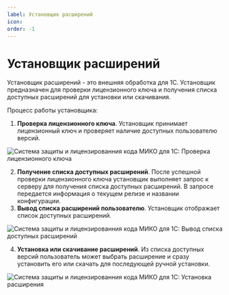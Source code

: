 ```yaml
---
label: Установщик расширений
icon: 
order: -1
---
```

# Установщик расширений

Установщик расширений - это внешняя обработка для 1С. Установщик предназначен для проверки лицензионного ключа и получения списка доступных расширений для установки или скачивания.

Процесс работы установщика:
1. **Проверка лицензионного ключа**. Установщик принимает лицензионный ключ и проверяет наличие доступных пользователю версий.

<img class="miko-shadow img-zoomable"  
src="/assets/product-releases-delivery/extension-installer/extension-installer_1.png"
data-original="/assets/product-releases-delivery/extension-installer/extension-installer_1.png"
srcset="/assets/product-releases-delivery/extension-installer/extension-installer_1_prev.png 1x, /assets/product-releases-delivery/extension-installer/extension-installer_1.png 2x"
alt="Система защиты и лицензированния кода МИКО для 1С: Проверка лицензионного ключа"
/>

2. **Получение списка доступных расширений**. После успешной проверки лицензионного ключа установщик выполняет запрос к серверу для получения списка доступных расширений. В запросе передается информация о текущем релизе и названии конфигурации.
3. **Вывод списка расширений пользователю**. Установщик отображает список доступных расширений.

<img class="miko-shadow img-zoomable"  
src="/assets/product-releases-delivery/extension-installer/extension-installer_2.png"
data-original="/assets/product-releases-delivery/extension-installer/extension-installer_2.png"
srcset="/assets/product-releases-delivery/extension-installer/extension-installer_2_prev.png 1x, /assets/product-releases-delivery/extension-installer/extension-installer_2.png 2x"
alt="Система защиты и лицензированния кода МИКО для 1С: Вывод списка доступных расширений"
/>

4. **Установка или скачивание расширений**. Из списка доступных версий пользователь может выбрать расширение и сразу установить его или скачать для последующей ручной установки.

<img class="miko-shadow img-zoomable"  
src="/assets/product-releases-delivery/extension-installer/extension-installer_3.png"
data-original="/assets/product-releases-delivery/extension-installer/extension-installer_3.png"
srcset="/assets/product-releases-delivery/extension-installer/extension-installer_3_prev.png 1x, /assets/product-releases-delivery/extension-installer/extension-installer_3.png 2x"
alt="Система защиты и лицензированния кода МИКО для 1С: Установка расширения"
/>